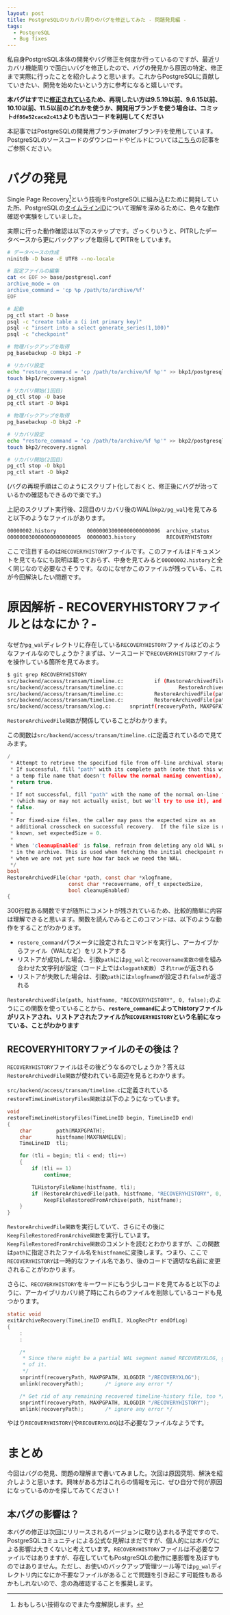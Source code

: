 ```yaml
---
layout: post
title: PostgreSQLのリカバリ周りのバグを修正してみた - 問題発見編 -
tags:
  - PostgreSQL
  - Bug fixes
---
```


私自身PostgreSQL本体の開発やバグ修正を何度か行っているのですが、最近リカバリ機能周りで面白いバグを修正したので、バグの発見から原因の特定、修正まで実際に行ったことを紹介しようと思います。これからPostgreSQLに貢献していきたい、開発を始めたいという方に参考になると嬉しいです。

**本バグはすでに[修正されている](https://git.postgresql.org/gitweb/?p=postgresql.git;a=commitdiff;h=df86e52cace2c4134db51de6665682fb985f3195)ため、再現したい方は9.5.19以前、9.6.15以前、10.10以前、11.5以前のどれかを使うか、開発用ブランチを使う場合は、コミット`df86e52cace2c413`よりも古いコードを利用してください**

本記事ではPostgreSQLの開発用ブランチ(materブランチ)を使用しています。PostgreSQLのソースコードのダウンロードやビルドについては[こちら](https://qiita.com/sawada_masahiko/items/2fa99e422ec0eb35245c#%E3%82%BD%E3%83%BC%E3%82%B9%E3%82%B3%E3%83%BC%E3%83%89%E5%85%A5%E6%89%8B%E3%81%8B%E3%82%89%E8%B5%B7%E5%8B%95%E3%81%BE%E3%81%A7)の記事をご参照ください。

# バグの発見

Single Page Recovery[^pagerecovery]という技術をPostgreSQLに組み込むために開発していた所、PostgreSQLの[タイムラインID](https://www.postgresql.jp/document/11/html/continuous-archiving.html#BACKUP-TIMELINES)について理解を深めるために、色々な動作確認や実験をしていました。

[^pagerecovery]: おもしろい技術なのでまた今度解説します。

実際に行った動作確認は以下のステップです。ざっくりいうと、PITRしたデータベースから更にバックアップを取得してPITRをしています。

```bash
# データベースの作成
ninitdb -D base -E UTF8 --no-locale

# 設定ファイルの編集
cat << EOF >> base/postgresql.conf
archive_mode = on
archive_command = 'cp %p /path/to/archive/%f'
EOF

# 起動
pg_ctl start -D base
psql -c "create table a (i int primary key)"
psql -c "insert into a select generate_series(1,100)"
psql -c "checkpoint"

# 物理バックアップを取得
pg_basebackup -D bkp1 -P

# リカバリ設定
echo "restore_command = 'cp /path/to/archive/%f %p'" >> bkp1/postgresql.conf
touch bkp1/recovery.signal

# リカバリ開始(1回目)
pg_ctl stop -D base
pg_ctl start -D bkp1

# 物理バックアップを取得
pg_basebackup -D bkp2 -P

# リカバリ設定
echo "restore_command = 'cp /path/to/archive/%f %p'" >> bkp2/postgresql.conf
touch bkp2/recovery.signal

# リカバリ開始(2回目)
pg_ctl stop -D bkp1
pg_ctl start -D bkp2
```
(バグの再現手順はこのようにスクリプト化しておくと、修正後にバグが治っているかの確認もできるので楽です。)

上記のスクリプト実行後、2回目のリカバリ後のWAL(`bkp2/pg_wal`)を見てみると以下のようなファイルがあります。

```bash
00000002.history          000000030000000000000006  archive_status
000000030000000000000005  00000003.history          RECOVERYHISTORY
```

ここで注目するのは`RECOVERYHISTORY`ファイルです。このファイルはドキュメントを見てもなにも説明は載っておらず、中身を見てみると`00000002.history`と全く同じなので必要なさそうです。なのになぜかこのファイルが残っている、これが今回解決したい問題です。

# 原因解析 - RECOVERYHISTORYファイルとはなにか？-

なぜか`pg_wal`ディレクトリに存在している`RECOVERYHISTORY`ファイルはどのようなファイルなのでしょうか？まずは、ソースコードで`RECOVERYHISTORY`ファイルを操作している箇所を見てみます。

```bash
$ git grep RECOVERYHISTORY
src/backend/access/transam/timeline.c:          if (RestoreArchivedFile(path, histfname, "RECOVERYHISTORY", 0, false))
src/backend/access/transam/timeline.c:                  RestoreArchivedFile(path, histfname, "RECOVERYHISTORY", 0, false);
src/backend/access/transam/timeline.c:          RestoreArchivedFile(path, histfname, "RECOVERYHISTORY", 0, false);
src/backend/access/transam/timeline.c:          RestoreArchivedFile(path, histfname, "RECOVERYHISTORY", 0, false);
src/backend/access/transam/xlog.c:      snprintf(recoveryPath, MAXPGPATH, XLOGDIR "/RECOVERYHISTORY");
```

`RestoreArchivedFile関数`が関係していることがわかります。

この関数は`src/backend/access/transam/timeline.c`に定義されているので見てみます。

```c
/
 * Attempt to retrieve the specified file from off-line archival storage.
 * If successful, fill "path" with its complete path (note that this will be
 * a temp file name that doesn't follow the normal naming convention), and
 * return true.
 *
 * If not successful, fill "path" with the name of the normal on-line file
 * (which may or may not actually exist, but we'll try to use it), and return
 * false.
 *
 * For fixed-size files, the caller may pass the expected size as an
 * additional crosscheck on successful recovery.  If the file size is not
 * known, set expectedSize = 0.
 *
 * When 'cleanupEnabled' is false, refrain from deleting any old WAL segments
 * in the archive. This is used when fetching the initial checkpoint record,
 * when we are not yet sure how far back we need the WAL.
 */
bool
RestoreArchivedFile(char *path, const char *xlogfname,
                    const char *recovername, off_t expectedSize,
                    bool cleanupEnabled)
{
```

300行程ある関数ですが随所にコメントが残されているため、比較的簡単に内容は理解できると思います。関数を読んでみるとこのコマンドは、以下のような動作をすることがわかります。

* `restore_command`パラメータに設定されたコマンドを実行し、アーカイブからファイル（WALなど）をリストアする
* リストアが成功した場合、引数`path`には`pg_wal`と`recovername変数の値`を組み合わせた文字列が設定（コード上では`xlogpath変数`）され`true`が返される
* リストアが失敗した場合は、引数`path`には`xlogfname`が設定され`false`が返される

`RestoreArchivedFile(path, histfname, "RECOVERYHISTORY", 0, false);`のようにこの関数を使っていることから、**`restore_command`によってhistoryファイルがリストアされ、リストアされたファイルが`RECOVERYHISTORY`という名前になっている、ことがわかります**

## RECOVERYHITORYファイルのその後は？

`RECOVERYHISTORY`ファイルはその後どうなるのでしょうか？答えは`RestoreArchivedFile関数`が使われている周辺を見るとわかります。

`src/backend/access/transam/timeline.c`に定義されている`restoreTimeLineHistoryFiles関数`は以下のようになっています。

```c
void
restoreTimeLineHistoryFiles(TimeLineID begin, TimeLineID end)
{
    char        path[MAXPGPATH];
    char        histfname[MAXFNAMELEN];
    TimeLineID  tli;

    for (tli = begin; tli < end; tli++)
    {
        if (tli == 1)
            continue;

        TLHistoryFileName(histfname, tli);
        if (RestoreArchivedFile(path, histfname, "RECOVERYHISTORY", 0, false))
            KeepFileRestoredFromArchive(path, histfname);
    }
}
```

`RestoreArchivedFile関数`を実行していて、さらにその後に`KeepFileRestoredFromArchive関数`を実行しています。`KeepFileRestoredFromArchive関数`のコメントを読むとわかりますが、この関数は`path`に指定されたファイル名を`histfname`に変換します。つまり、ここで`RECOVERYHISTORY`は一時的なファイル名であり、後のコードで適切な名前に変更されることがわかります。

さらに、`RECOVERYHISTORY`をキーワードにもう少しコードを見てみると以下のように、アーカイブリカバリ終了時にこれらのファイルを削除しているコードも見つかります。

```c
static void
exitArchiveRecovery(TimeLineID endTLI, XLogRecPtr endOfLog)
{
	:
	:

    /*
     * Since there might be a partial WAL segment named RECOVERYXLOG, get rid
     * of it.
     */
    snprintf(recoveryPath, MAXPGPATH, XLOGDIR "/RECOVERYXLOG");
    unlink(recoveryPath);       /* ignore any error */

    /* Get rid of any remaining recovered timeline-history file, too */
    snprintf(recoveryPath, MAXPGPATH, XLOGDIR "/RECOVERYHISTORY");
    unlink(recoveryPath);       /* ignore any error */
```

やはり`RECOVERYHISTORY`(や`RECOVERYXLOG`)は不必要なファイルなようです。

# まとめ

今回はバグの発見、問題の理解まで書いてみました。次回は原因究明、解決を紹介しようと思います。興味がある方はこれらの情報を元に、ぜひ自分で何が原因になっているのかを探してみてください！

## 本バグの影響は？

本バグの修正は次回にリリースされるバージョンに取り込まれる予定ですので、PostgreSQLコミュニティによる公式な見解はまだですが、個人的には本バグによる影響は大きくないと考えています。`RECOVERYHISTORY`ファイルは不必要なファイルではありますが、存在していてもPostgreSQLの動作に悪影響を及ぼすものではありません。ただし、お使いのバックアップ管理ツール等では`pg_wal`ディレクトリ内になにか不要なファイルがあることで問題を引き起こす可能性もあるかもしれないので、念の為確認することを推奨します。

